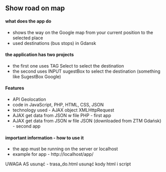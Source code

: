 ## Show road on map

#### what does the app do
* shows the way on the Google map from your current position to the selected place
* used destinations (bus stops) in Gdansk

#### the application has two projects
* the first one uses TAG Select to select the destination
* the second uses INPUT sugestBox to select the destination (something like SugestBox Google)

#### Features
* API Geolocation
* code in JavaScript, PHP, HTML, CSS, JSON
* technology used - AJAX object XMLHttpRequest
* AJAX get data from JSON w file PHP - first app
* AJAX get data from JSON w file JSON (downloaded from ZTM Gdańsk) - second app

#### important information - how to use it
* the app must be running on the server or localhost
* example for app - http://localhost/app/


UWAGA AS
usunąć - trasa_do.html
usunąć kody html i script
















